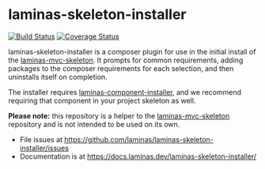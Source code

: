 # laminas-skeleton-installer

[![Build Status](https://travis-ci.com/laminas/laminas-skeleton-installer.svg)](https://travis-ci.com/laminas/laminas-skeleton-installer)
[![Coverage Status](https://coveralls.io/repos/github/laminas/laminas-skeleton-installer/badge.svg)](https://coveralls.io/github/laminas/laminas-skeleton-installer)

laminas-skeleton-installer is a composer plugin for use in the initial install 
of the [laminas-mvc-skeleton](https://github.com/laminas/laminas-mvc-skeleton).
It prompts for common requirements, adding packages to the composer 
requirements for each selection, and then uninstalls itself on completion.

The installer requires [laminas-component-installer](https://docs.laminas.dev/laminas-component-installer/),
and we recommend requiring that component in your project skeleton as well.

**Please note:** this repository is a helper to the 
[laminas-mvc-skeleton](https://github.com/laminas/laminas-mvc-skeleton) 
repository and is not intended to be used on its own.

- File issues at https://github.com/laminas/laminas-skeleton-installer/issues
- Documentation is at https://docs.laminas.dev/laminas-skeleton-installer/
